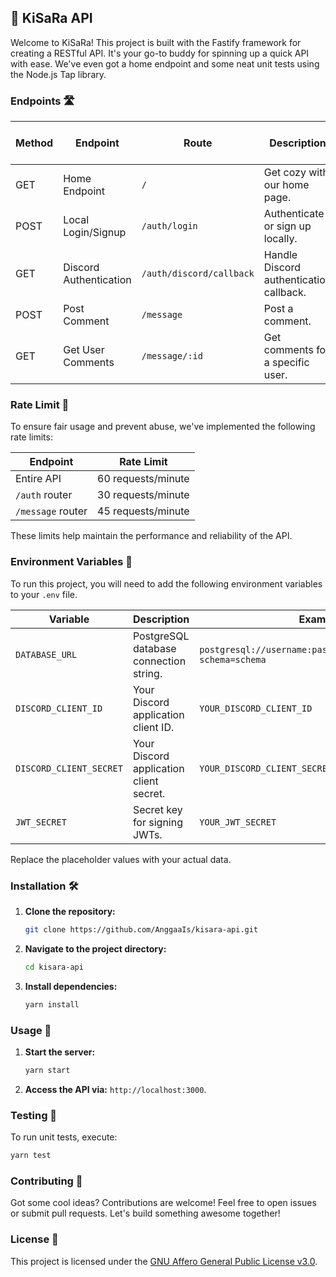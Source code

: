 ## 🚀 KiSaRa API

Welcome to KiSaRa! This project is built with the Fastify framework for creating a RESTful API. It's your go-to buddy for spinning up a quick API with ease. We've even got a home endpoint and some neat unit tests using the Node.js Tap library.

### Endpoints 🛣️

| Method | Endpoint               | Route                    | Description                             | Query Parameters | Request Body Parameters |
| ------ | ---------------------- | ------------------------ | --------------------------------------- | ---------------- | ----------------------- |
| GET    | Home Endpoint          | `/`                      | Get cozy with our home page.            | None             | None                    |
| POST   | Local Login/Signup     | `/auth/login`            | Authenticate or sign up locally.        | None             | `username`, `password`  |
| GET    | Discord Authentication | `/auth/discord/callback` | Handle Discord authentication callback. | `code`, `state`  | None                    |
| POST   | Post Comment           | `/message`               | Post a comment.                         | None             | `comment`               |
| GET    | Get User Comments      | `/message/:id`           | Get comments for a specific user.       | `id` (user ID)   | None                    |

### Rate Limit 🚦

To ensure fair usage and prevent abuse, we've implemented the following rate limits:

| Endpoint          | Rate Limit         |
| ----------------- | ------------------ |
| Entire API        | 60 requests/minute |
| `/auth` router    | 30 requests/minute |
| `/message` router | 45 requests/minute |

These limits help maintain the performance and reliability of the API.

### Environment Variables 🌱

To run this project, you will need to add the following environment variables to your `.env` file.

| Variable                | Description                             | Example Value                                                        |
| ----------------------- | --------------------------------------- | -------------------------------------------------------------------- |
| `DATABASE_URL`          | PostgreSQL database connection string.  | `postgresql://username:password@localhost:5432/dbname?schema=schema` |
| `DISCORD_CLIENT_ID`     | Your Discord application client ID.     | `YOUR_DISCORD_CLIENT_ID`                                             |
| `DISCORD_CLIENT_SECRET` | Your Discord application client secret. | `YOUR_DISCORD_CLIENT_SECRET`                                         |
| `JWT_SECRET`            | Secret key for signing JWTs.            | `YOUR_JWT_SECRET`                                                    |

Replace the placeholder values with your actual data.

### Installation 🛠️

1. **Clone the repository:**

   ```bash
   git clone https://github.com/AnggaaIs/kisara-api.git
   ```

2. **Navigate to the project directory:**

   ```bash
   cd kisara-api
   ```

3. **Install dependencies:**
   ```bash
   yarn install
   ```

### Usage 🚀

1. **Start the server:**

   ```bash
   yarn start
   ```

2. **Access the API via:** `http://localhost:3000`.

### Testing 🧪

To run unit tests, execute:

```bash
yarn test
```

### Contributing 🤝

Got some cool ideas? Contributions are welcome! Feel free to open issues or submit pull requests. Let's build something awesome together!

### License 📝

This project is licensed under the [GNU Affero General Public License v3.0](LICENSE).
